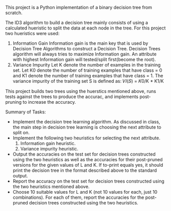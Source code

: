 This project is a Python implementation of a binary decision tree from scratch.

The ID3 algorithm to build a decision tree mainly consists of using a calculated hueristic to split the data at each node in the tree. For this project two hueristics were used:
  1. Information Gain 
     Information gain is the main key that is used by Decision Tree Algorithms to construct a Decision Tree. Decision Trees algorithm will      always tries to maximize Information gain. An attribute with highest Information gain will tested/split first(become the root).
  2. Variance Impurity
     Let K denote the number of examples in the training set. Let K0 denote the number of training examples that have class = 0 and K1          denote the number of training examples that have class = 1.
     The variance impurity of the training set S is defined as:
        𝑉𝐼(𝑆) = 𝐾0/K * K1/K

This project builds two trees using the huerstics mentioned above, runs tests against the trees to produce the accurac, and implements post-pruning to increase the accuracy.  

Summary of Tasks:
- Implement the decision tree learning algorithm. As discussed in class, the main
step in decision tree learning is choosing the next attribute to split on. 
- Implement the following two heuristics for selecting the next attribute.
  1. Information gain heuristic.
  2. Variance impurity heuristic.
- Output the accuracies on the test set for decision trees constructed using the
two heuristics as well as the accuracies for their post-pruned versions for the given
values of L and K. If to-print equals yes, it should print the decision tree in the format
described above to the standard output.
- Report the accuracy on the test set for decision trees constructed using the two
heuristics mentioned above.
- Choose 10 suitable values for L and K (not 10 values for each, just 10
combinations). For each of them, report the accuracies for the post-pruned decision
trees constructed using the two heuristics.

